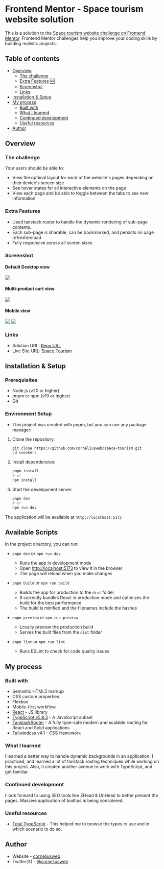 # Frontend Mentor - Space tourism website solution

This is a solution to the [Space tourism website challenge on Frontend Mentor](https://www.frontendmentor.io/challenges/space-tourism-multipage-website-gRWj1URZ3). Frontend Mentor challenges help you improve your coding skills by building realistic projects. 

## Table of contents

-  [Overview](#overview)
   -  [The challenge](#the-challenge)
   -  [Extra Features](#extra-features) 🆕
   -  [Screenshot](#screenshot)
   -  [Links](#links)
-  [Installation & Setup](#installation--setup)
-  [My process](#my-process)
   -  [Built with](#built-with)
   -  [What I learned](#what-i-learned)
   -  [Continued development](#continued-development)
   -  [Useful resources](#useful-resources)
-  [Author](#author)

## Overview

### The challenge

Your users should be able to:

- View the optimal layout for each of the website's pages depending on their device's screen size
- See hover states for all interactive elements on the page
- View each page and be able to toggle between the tabs to see new information

### Extra Features
- Used tanstack router to handle the dynamic rendering of sub-page contents.
- Each sub-page is sharable, can be bookmarked, and persists on page refresh/reload.
- Fully responsive across all screen sizes.

### Screenshot

#### Default Desktop view

![](./demo/default-desktop.png)

#### Multi-product cart view

![](./demo/cart-view.png)

#### Mobile view

![](./demo/nav-mobile.png)
![](./demo/product-in-cart-mobile.png)



### Links

-  Solution URL: [Repo URL](https://github.com/corneliusweb/space-tourism)
-  Live Site URL: [Space Tourism](https://cornelius-space.vercel.app/)

## Installation & Setup

### Prerequisites

-  Node.js (v20 or higher)
-  pnpm or npm (v10 or higher)
-  Git

### Environment Setup

-  This project was created with pnpm, but you can use any package manager:

1. Clone the repository:

   ```bash
   git clone https://github.com/corneliusweb/space-tourism.git
   cd sneakers
   ```

2. Install dependencies:

   ```bash
   pnpm install
   # or
   npm install
   ```

3. Start the development server:
   ```bash
   pnpm dev
   # or
   npm run dev
   ```

The application will be available at `http://localhost:5173`

## Available Scripts

In the project directory, you can run:

-  `pnpm dev` or `npm run dev`

   -  Runs the app in development mode
   -  Open [http://localhost:5173](http://localhost:5173) to view it in the browser
   -  The page will reload when you make changes

-  `pnpm build` or `npm run build`

   -  Builds the app for production to the `dist` folder
   -  It correctly bundles React in production mode and optimizes the build for the best performance
   -  The build is minified and the filenames include the hashes

-  `pnpm preview` or `npm run preview`

   -  Locally preview the production build
   -  Serves the built files from the `dist` folder

-  `pnpm lint` or `npm run lint`
   -  Runs ESLint to check for code quality issues

## My process

### Built with

- Semantic HTML5 markup
- CSS custom properties
- Flexbox
- Mobile-first workflow
- [React](https://reactjs.org/) - JS library
- [TypeScript v5.8.3](https://typescript.org) - A JavaScript subset
- [TanstackRouter](https://tanstack.dev/router) - A fully type-safe modern and scalable routing for React and Solid applications
- [Tailwindcss v4.1](https://tailwindcss.com/) - CSS framework


### What I learned

I learned a better way to handle dynamic backgrounds in an application.
I practiced, and learned a lot of tanstack routing techniques while working on this project.
Also, it created another avenue to work with TypeScript, and get familiar.

### Continued development
I look forward to using SEO tools like ZHead & UnHead to better present the pages.
Massive application of tooltips is being considered.


### Useful resources

- [Total TypeScript](https://totaltypescript.com) - This helped me to browse the types to use and in which scenario to do so.

## Author

-  Website - [corneliusweb](https://github.com/corneliusweb)
-  Twitter(X) - [@corneliusweb](https://x.com/corneliusweb_)